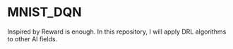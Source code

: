 # MNIST_DQN
Inspired by Reward is enough. In this repository, I will apply DRL algorithms to other AI fields.
